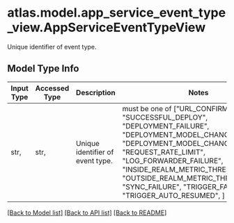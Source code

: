 # atlas.model.app_service_event_type_view.AppServiceEventTypeView

Unique identifier of event type.

## Model Type Info
Input Type | Accessed Type | Description | Notes
------------ | ------------- | ------------- | -------------
str,  | str,  | Unique identifier of event type. | must be one of ["URL_CONFIRMATION", "SUCCESSFUL_DEPLOY", "DEPLOYMENT_FAILURE", "DEPLOYMENT_MODEL_CHANGE_SUCCESS", "DEPLOYMENT_MODEL_CHANGE_FAILURE", "REQUEST_RATE_LIMIT", "LOG_FORWARDER_FAILURE", "INSIDE_REALM_METRIC_THRESHOLD", "OUTSIDE_REALM_METRIC_THRESHOLD", "SYNC_FAILURE", "TRIGGER_FAILURE", "TRIGGER_AUTO_RESUMED", ] 

[[Back to Model list]](../../README.md#documentation-for-models) [[Back to API list]](../../README.md#documentation-for-api-endpoints) [[Back to README]](../../README.md)

